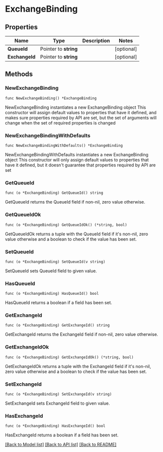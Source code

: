 # ExchangeBinding

## Properties

Name | Type | Description | Notes
------------ | ------------- | ------------- | -------------
**QueueId** | Pointer to **string** |  | [optional] 
**ExchangeId** | Pointer to **string** |  | [optional] 

## Methods

### NewExchangeBinding

`func NewExchangeBinding() *ExchangeBinding`

NewExchangeBinding instantiates a new ExchangeBinding object
This constructor will assign default values to properties that have it defined,
and makes sure properties required by API are set, but the set of arguments
will change when the set of required properties is changed

### NewExchangeBindingWithDefaults

`func NewExchangeBindingWithDefaults() *ExchangeBinding`

NewExchangeBindingWithDefaults instantiates a new ExchangeBinding object
This constructor will only assign default values to properties that have it defined,
but it doesn't guarantee that properties required by API are set

### GetQueueId

`func (o *ExchangeBinding) GetQueueId() string`

GetQueueId returns the QueueId field if non-nil, zero value otherwise.

### GetQueueIdOk

`func (o *ExchangeBinding) GetQueueIdOk() (*string, bool)`

GetQueueIdOk returns a tuple with the QueueId field if it's non-nil, zero value otherwise
and a boolean to check if the value has been set.

### SetQueueId

`func (o *ExchangeBinding) SetQueueId(v string)`

SetQueueId sets QueueId field to given value.

### HasQueueId

`func (o *ExchangeBinding) HasQueueId() bool`

HasQueueId returns a boolean if a field has been set.

### GetExchangeId

`func (o *ExchangeBinding) GetExchangeId() string`

GetExchangeId returns the ExchangeId field if non-nil, zero value otherwise.

### GetExchangeIdOk

`func (o *ExchangeBinding) GetExchangeIdOk() (*string, bool)`

GetExchangeIdOk returns a tuple with the ExchangeId field if it's non-nil, zero value otherwise
and a boolean to check if the value has been set.

### SetExchangeId

`func (o *ExchangeBinding) SetExchangeId(v string)`

SetExchangeId sets ExchangeId field to given value.

### HasExchangeId

`func (o *ExchangeBinding) HasExchangeId() bool`

HasExchangeId returns a boolean if a field has been set.


[[Back to Model list]](../README.md#documentation-for-models) [[Back to API list]](../README.md#documentation-for-api-endpoints) [[Back to README]](../README.md)


